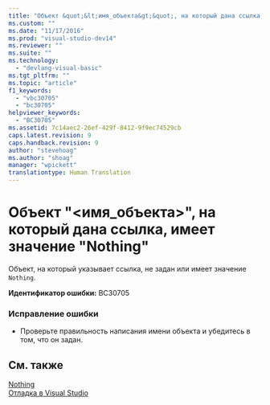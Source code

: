 ```yaml
---
title: "Объект &quot;&lt;имя_объекта&gt;&quot;, на который дана ссылка, имеет значение &quot;Nothing&quot; | Microsoft Docs"
ms.custom: ""
ms.date: "11/17/2016"
ms.prod: "visual-studio-dev14"
ms.reviewer: ""
ms.suite: ""
ms.technology: 
  - "devlang-visual-basic"
ms.tgt_pltfrm: ""
ms.topic: "article"
f1_keywords: 
  - "vbc30705"
  - "bc30705"
helpviewer_keywords: 
  - "BC30705"
ms.assetid: 7c14aec2-26ef-429f-8412-9f9ec74529cb
caps.latest.revision: 9
caps.handback.revision: 9
author: "stevehoag"
ms.author: "shoag"
manager: "wpickett"
translationtype: Human Translation
---
```

# Объект &quot;&lt;имя_объекта&gt;&quot;, на который дана ссылка, имеет значение &quot;Nothing&quot;
Объект, на который указывает ссылка, не задан или имеет значение `Nothing`.  
  
 **Идентификатор ошибки:** BC30705  
  
### Исправление ошибки  
  
-   Проверьте правильность написания имени объекта и убедитесь в том, что он задан.  
  
## См. также  
 [Nothing](../../visual-basic/language-reference/nothing.md)   
 [Отладка в Visual Studio](/visual-studio/debugger/debugging-in-visual-studio)